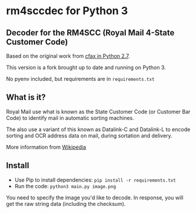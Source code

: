 # rm4sccdec for Python 3
## Decoder for the RM4SCC (Royal Mail 4-State Customer Code)

Based on the original work from [cfax in Python 2.7](https://github.com/cfax/rm4sccdec). 

This version is a fork brought up to date and running on Python 3. 

No pyenv included, but requirements are in `requirements.txt` 

## What is it? 

Royal Mail use what is known as the State Customer Code (or Customer Bar Code) to identify mail in automatic sorting machines. 

The also use a variant of this known as Datalink-C and Datalink-L to encode sorting and OCR address data on mail, during sortation and delivery. 

More information from [Wikipedia](https://en.wikipedia.org/wiki/RM4SCC)

## Install

- Use Pip to install dependencies: `pip install -r requirements.txt`
- Run the code: `python3 main.py image.png` 

You need to specify the image you'd like to decode. In response, you will get the raw string data (including the checksum). 
